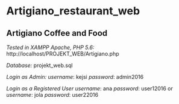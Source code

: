 # Artigiano_restaurant_web

## Artigiano Coffee and Food

_Tested in XAMPP Apache, PHP 5.6:_
http://localhost/PROJEKT_WEB/Artigiano.php

_Database:_
projekt_web.sql 

_Login as Admin:_
*username*: kejsi
*password*: admin2016

_Login as a Registered User_
*username*: ana
*password*: user12016
  or
*username*: jola
*password*: user22016

